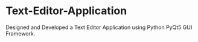 # Text-Editor-Application
Designed and Developed a Text Editor Application using Python PyQt5 GUI Framework.
